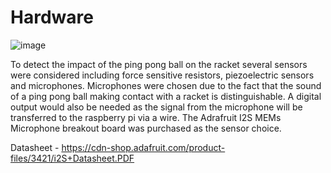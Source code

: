# Hardware
![image](https://github.com/Muh-Sadik/RacketRhythm/assets/127529383/7a793f4f-17d1-451c-ac22-ea3cb2f327bd)

To detect the impact of the ping pong ball on the racket several sensors were considered including force sensitive resistors, piezoelectric sensors and microphones. Microphones were chosen due to the fact that the sound of a ping pong ball making contact with a racket is distinguishable. A digital output would also be needed as the signal from the microphone will be transferred to the raspberry pi via a wire.
The Adrafruit I2S MEMs Microphone breakout board was purchased as the sensor choice.

Datasheet - https://cdn-shop.adafruit.com/product-files/3421/i2S+Datasheet.PDF
